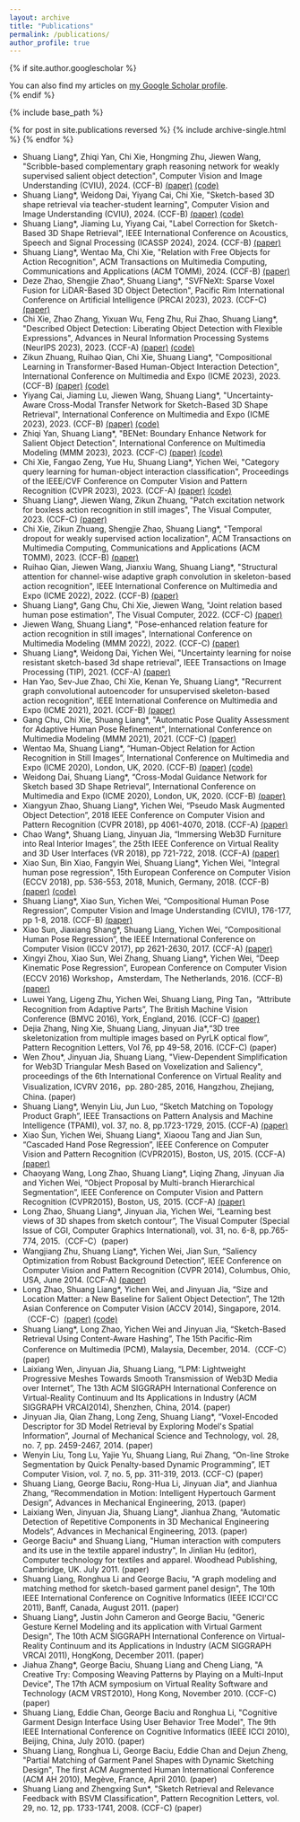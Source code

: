 ```yaml
---
layout: archive
title: "Publications"
permalink: /publications/
author_profile: true
---
```


{% if site.author.googlescholar %}
  <div class="wordwrap">You can also find my articles on <a href="{{site.author.googlescholar}}">my Google Scholar profile</a>.</div>
{% endif %}

{% include base_path %}

{% for post in site.publications reversed %}
  {% include archive-single.html %}
{% endfor %}


- Shuang Liang*, Zhiqi Yan, Chi Xie, Hongming Zhu, Jiewen Wang, "Scribble-based complementary graph reasoning network for weakly supervised salient object detection", Computer Vision and Image Understanding (CVIU), 2024. (CCF-B) [(paper)](https://www.sciencedirect.com/science/article/abs/pii/S1077314224000584) [(code)](https://github.com/1291869157/CGRNet)
- Shuang Liang*, Weidong Dai, Yiyang Cai, Chi Xie, "Sketch-based 3D shape retrieval via teacher-student learning", Computer Vision and Image Understanding (CVIU), 2024. (CCF-B) [(paper)](https://www.sciencedirect.com/science/article/abs/pii/S1077314223002837) [(code)](https://github.com/cyy1998/CFTTSL)
- Shuang Liang*, Jiaming Lu, Yiyang Cai, "Label Correction for Sketch-Based 3D Shape Retrieval", IEEE International Conference on Acoustics, Speech and Signal Processing (ICASSP 2024), 2024. (CCF-B) [(paper)](https://www.researchgate.net/publication/379818244_Label_Correction_For_Sketch-Based_3d_Shape_Retrieval)
- Shuang Liang*, Wentao Ma, Chi Xie, "Relation with Free Objects for Action Recognition", ACM Transactions on Multimedia Computing, Communications and Applications (ACM TOMM), 2024. (CCF-B) [(paper)](https://dl.acm.org/doi/abs/10.1145/3617596)
- Deze Zhao, Shengjie Zhao\*, Shuang Liang\*, "SVFNeXt: Sparse Voxel Fusion for LiDAR-Based 3D Object Detection", Pacific Rim International Conference on Artificial Intelligence (PRCAI 2023), 2023. (CCF-C) [(paper)](https://link.springer.com/chapter/10.1007/978-981-99-7025-4_17)
- Chi Xie, Zhao Zhang, Yixuan Wu, Feng Zhu, Rui Zhao, Shuang Liang*, "Described Object Detection: Liberating Object Detection with Flexible Expressions", Advances in Neural Information Processing Systems (NeurIPS 2023), 2023. (CCF-A) [(paper)](https://proceedings.neurips.cc/paper_files/paper/2023/hash/f9fd24fd32eccc14cd3ecd3716a1cbf8-Abstract-Conference.html) [(code)](https://github.com/shikras/d-cube)
- Zikun Zhuang, Ruihao Qian, Chi Xie, Shuang Liang*, "Compositional Learning in Transformer-Based Human-Object Interaction Detection", International Conference on Multimedia and Expo (ICME 2023), 2023. (CCF-B) [(paper)](https://arxiv.org/abs/2308.05961) [(code)](https://github.com/CodeOfKkkkken0502/CDN/tree/compo)
- Yiyang Cai, Jiaming Lu, Jiewen Wang, Shuang Liang*, "Uncertainty-Aware Cross-Modal Transfer Network for Sketch-Based 3D Shape Retrieval", International Conference on Multimedia and Expo (ICME 2023), 2023. (CCF-B) [(paper)](https://arxiv.org/abs/2308.05948) [(code)](https://github.com/cyy1998/UACTN)
- Zhiqi Yan, Shuang Liang*, "BENet: Boundary Enhance Network for Salient Object Detection", International Conference on Multimedia Modeling (MMM 2023), 2023. (CCF-C) [(paper)](https://link.springer.com/chapter/10.1007/978-3-031-27818-1_19) [(code)](https://github.com/1291869157/BENet
)
- Chi Xie, Fangao Zeng, Yue Hu, Shuang Liang*, Yichen Wei, "Category query learning for human-object interaction classification", Proceedings of the IEEE/CVF Conference on Computer Vision and Pattern Recognition (CVPR 2023), 2023. (CCF-A) [(paper)](https://openaccess.thecvf.com/content/CVPR2023/html/Xie_Category_Query_Learning_for_Human-Object_Interaction_Classification_CVPR_2023_paper.html) [(code)](https://github.com/charles-xie/CQL)
- Shuang Liang*, Jiewen Wang, Zikun Zhuang, "Patch excitation network for boxless action recognition in still images", The Visual Computer, 2023. (CCF-C) [(paper)](https://link.springer.com/article/10.1007/s00371-023-03071-x)
- Chi Xie, Zikun Zhuang, Shengjie Zhao, Shuang Liang*, "Temporal dropout for weakly supervised action localization",  ACM Transactions on Multimedia Computing, Communications and Applications (ACM TOMM), 2023. (CCF-B) [(paper)](https://dl.acm.org/doi/abs/10.1145/3567827)
- Ruihao Qian, Jiewen Wang, Jianxiu Wang, Shuang Liang*, "Structural attention for channel-wise adaptive graph convolution in skeleton-based action recognition", IEEE International Conference on Multimedia and Expo (ICME 2022), 2022. (CCF-B) [(paper)](https://ieeexplore.ieee.org/abstract/document/9859694/)
- Shuang Liang*, Gang Chu, Chi Xie, Jiewen Wang, "Joint relation based human pose estimation", The Visual Computer, 2022. (CCF-C) [(paper)](https://link.springer.com/article/10.1007/s00371-021-02282-4)
- Jiewen Wang, Shuang Liang*, "Pose-enhanced relation feature for action recognition in still images", International Conference on Multimedia Modeling (MMM 2022), 2022. (CCF-C) [(paper)](https://link.springer.com/chapter/10.1007/978-3-030-98358-1_13)
- Shuang Liang*, Weidong Dai, Yichen Wei, "Uncertainty learning for noise resistant sketch-based 3d shape retrieval", IEEE Transactions on Image Processing (TIP), 2021. (CCF-A) [(paper)](https://ieeexplore.ieee.org/abstract/document/9573502/)
- Han Yao, Sev-Jue Zhao, Chi Xie, Kenan Ye, Shuang Liang*, "Recurrent graph convolutional autoencoder for unsupervised skeleton-based action recognition", IEEE International Conference on Multimedia and Expo (ICME 2021), 2021. (CCF-B) [(paper)](https://ieeexplore.ieee.org/abstract/document/9428403)
- Gang Chu, Chi Xie, Shuang Liang*, "Automatic Pose Quality Assessment for Adaptive Human Pose Refinement", International Conference on Multimedia Modeling (MMM 2021), 2021. (CCF-C) [(paper)](https://link.springer.com/chapter/10.1007/978-3-030-67832-6_52)
- Wentao Ma, Shuang Liang*, “Human-Object Relation for Action Recognition in Still Images”, International Conference on Multimedia and Expo (ICME 2020), London, UK, 2020. (CCF-B) [(paper)](https://ieeexplore.ieee.org/document/9102933) [(code)](https://github.com/WalterMa/Human-Object-Relation-Network)
- Weidong Dai, Shuang Liang*, “Cross-Modal Guidance Network for Sketch based 3D Shape Retrieval”, International Conference on Multimedia and Expo (ICME 2020), London, UK, 2020. (CCF-B) [(paper)](https://ieeexplore.ieee.org/document/9102925)
- Xiangyun Zhao, Shuang Liang*, Yichen Wei, “Pseudo Mask Augmented Object Detection”, 2018 IEEE Conference on Computer Vision and Pattern Recognition (CVPR 2018), pp 4061-4070, 2018. (CCF-A) [(paper)](https://openaccess.thecvf.com/content_cvpr_2018/papers/Zhao_Pseudo_Mask_Augmented_CVPR_2018_paper.pdf)
- Chao Wang*, Shuang Liang, Jinyuan Jia, “Immersing Web3D Furniture into Real Interior Images”, the 25th IEEE Conference on Virtual Reality and 3D User Interfaces (VR 2018), pp 721-722, 2018. (CCF-A) [(paper)](https://ieeexplore.ieee.org/document/8446341)
- Xiao Sun, Bin Xiao, Fangyin Wei, Shuang Liang*, Yichen Wei, "Integral human pose regression", 15th European Conference on Computer Vision (ECCV 2018), pp. 536-553, 2018, Munich, Germany, 2018. (CCF-B) [(paper)](https://openaccess.thecvf.com/content_ECCV_2018/papers/Xiao_Sun_Integral_Human_Pose_ECCV_2018_paper.pdf) [(code)](https://github.com/JimmySuen/integral-human-pose)
- Shuang Liang*, Xiao Sun, Yichen Wei, “Compositional Human Pose Regression”, Computer Vision and Image Understanding (CVIU), 176-177, pp 1-8, 2018. (CCF-B) [(paper)](https://www.sciencedirect.com/science/article/abs/pii/S1077314218304259)
- Xiao Sun, Jiaxiang Shang*, Shuang Liang, Yichen Wei, “Compositional Human Pose Regression”, the IEEE International Conference on Computer Vision (ICCV 2017), pp 2621-2630, 2017. (CCF-A) [(paper)](https://openaccess.thecvf.com/content_ICCV_2017/papers/Sun_Compositional_Human_Pose_ICCV_2017_paper.pdf)
- Xingyi Zhou, Xiao Sun, Wei Zhang, Shuang Liang*, Yichen Wei, “Deep Kinematic Pose Regression”, European Conference on Computer Vision (ECCV 2016) Workshop，Amsterdam, The Netherlands, 2016. (CCF-B) [(paper)](https://arxiv.org/abs/1609.05317)
- Luwei Yang, Ligeng Zhu, Yichen Wei, Shuang Liang, Ping Tan，“Attribute Recognition from Adaptive Parts”, The British Machine Vision Conference (BMVC 2016), York, England, 2016. (CCF-C) [(paper)](https://bmva-archive.org.uk/bmvc/2016/papers/paper081/paper081.pdf)
- Dejia Zhang, Ning Xie, Shuang Liang, Jinyuan Jia*,“3D tree skeletonization from multiple images based on PyrLK optical flow”, Pattern Recognition Letters, Vol 76, pp 49-58, 2016. (CCF-C) (paper)
- Wen Zhou*, Jinyuan Jia, Shuang Liang, "View-Dependent Simplification for Web3D Triangular Mesh Based on Voxelization and Saliency", proceedings of the 6th International Conference on Virtual Reality and Visualization, ICVRV 2016，pp. 280-285, 2016, Hangzhou, Zhejiang, China. (paper)
- Shuang Liang*, Wenyin Liu, Jun Luo, “Sketch Matching on Topology Product Graph”, IEEE Transactions on Pattern Analysis and Machine Intelligence (TPAMI), vol. 37, no. 8, pp.1723-1729, 2015. (CCF-A) [(paper)](https://ieeexplore.ieee.org/abstract/document/6951498)
- Xiao Sun, Yichen Wei, Shuang Liang*, Xiaoou Tang and Jian Sun, “Cascaded Hand Pose Regression”, IEEE Conference on Computer Vision and Pattern Recognition (CVPR2015), Boston, US, 2015. (CCF-A) [(paper)](https://www.cv-foundation.org/openaccess/content_cvpr_2015/papers/Sun_Cascaded_Hand_Pose_2015_CVPR_paper.pdf)
- Chaoyang Wang, Long Zhao, Shuang Liang*, Liqing Zhang, Jinyuan Jia and Yichen Wei, “Object Proposal by Multi-branch Hierarchical Segmentation”, IEEE Conference on Computer Vision and Pattern Recognition (CVPR2015), Boston, US, 2015. (CCF-A) [(paper)](https://openaccess.thecvf.com/content_cvpr_2015/papers/Wang_Object_Proposal_by_2015_CVPR_paper.pdf)
- Long Zhao, Shuang Liang*, Jinyuan Jia, Yichen Wei, “Learning best views of 3D shapes from sketch contour”, The Visual Computer (Special Issue of CGI, Computer Graphics International), vol. 31, no. 6-8, pp.765-774, 2015.（CCF-C）(paper)
- Wangjiang Zhu, Shuang Liang*, Yichen Wei, Jian Sun, “Saliency Optimization from Robust Background Detection”, IEEE Conference on Computer Vision and Pattern Recognition (CVPR 2014), Columbus, Ohio, USA, June 2014. (CCF-A) [(paper)](https://ieeexplore.ieee.org/document/6909756)
- Long Zhao, Shuang Liang*, Yichen Wei, and Jinyuan Jia, “Size and Location Matter: a New Baseline for Salient Object Detection”, The 12th Asian Conference on Computer Vision (ACCV 2014), Singapore, 2014.（CCF-C）[(paper)](https://citeseerx.ist.psu.edu/document?repid=rep1&type=pdf&doi=df08dc25ecea26727a9f8059e7662997f6ecc1ca) [(code)](https://github.com/garyzhao/SaliencyBaseline)
- Shuang Liang*, Long Zhao, Yichen Wei and Jinyuan Jia, “Sketch-Based Retrieval Using Content-Aware Hashing”, The 15th Pacific-Rim Conference on Multimedia (PCM), Malaysia, December, 2014.（CCF-C）(paper)
- Laixiang Wen, Jinyuan Jia, Shuang Liang, “LPM: Lightweight Progressive Meshes Towards Smooth Transmission of Web3D Media over Internet”, The 13th ACM SIGGRAPH International Conference on Virtual-Reality Continuum and Its Applications in Industry (ACM SIGGRAPH VRCAI2014), Shenzhen, China, 2014. (paper)
- Jinyuan Jia, Qian Zhang, Long Zeng, Shuang Liang*, “Voxel-Encoded Descriptor for 3D Model Retrieval by Exploring Model's Spatial Information”, Journal of Mechanical Science and Technology, vol. 28, no. 7, pp. 2459-2467, 2014. (paper)
- Wenyin Liu, Tong Lu, Yajie Yu, Shuang Liang, Rui Zhang, “On-line Stroke Segmentation by Quick Penalty-based Dynamic Programming”, IET Computer Vision, vol. 7, no. 5, pp. 311-319, 2013. (CCF-C) (paper)
- Shuang Liang, George Baciu, Rong-Hua Li, Jinyuan Jia*, and Jianhua Zhang, “Recommendation in Motion: Intelligent Hypertouch Garment Design”, Advances in Mechanical Engineering, 2013. (paper)
- Laixiang Wen, Jinyuan Jia, Shuang Liang*, Jianhua Zhang, “Automatic Detection of Repetitive Components in 3D Mechanical Engineering Models”, Advances in Mechanical Engineering, 2013. (paper)
- George Baciu* and Shuang Liang, "Human interaction with computers and its use in the textile apparel industry", In Jinlian Hu (editor), Computer technology for textiles and apparel. Woodhead Publishing, Cambridge, UK. July 2011. (paper)
- Shuang Liang, Ronghua Li and George Baciu, "A graph modeling and matching method for sketch-based garment panel design", The 10th IEEE International Conference on Cognitive Informatics (IEEE ICCI'CC 2011), Banff, Canada, August 2011. (paper)
- Shuang Liang*, Justin John Cameron and George Baciu, "Generic Gesture Kernel Modeling and its application with Virtual Garment Design", The 10th ACM SIGGRAPH International Conference on Virtual-Reality Continuum and its Applications in Industry (ACM SIGGRAPH VRCAI 2011), HongKong, December 2011. (paper)
- Jiahua Zhang*, George Baciu, Shuang Liang and Cheng Liang, "A Creative Try: Composing Weaving Patterns by Playing on a Multi-Input Device", The 17th ACM symposium on Virtual Reality Software and Technology (ACM VRST2010), Hong Kong, November 2010. (CCF-C) (paper)
- Shuang Liang, Eddie Chan, George Baciu and Ronghua Li, "Cognitive Garment Design Interface Using User Behavior Tree Model", The 9th IEEE International Conference on Cognitive Informatics (IEEE ICCI 2010), Beijing, China, July 2010. (paper)
- Shuang Liang, Ronghua Li, George Baciu, Eddie Chan and Dejun Zheng, "Partial Matching of Garment Panel Shapes with Dynamic Sketching Design", The first ACM Augmented Human International Conference (ACM AH 2010), Megève, France, April 2010. (paper)
- Shuang Liang and Zhengxing Sun*, "Sketch Retrieval and Relevance Feedback with BSVM Classification", Pattern Recognition Letters, vol. 29, no. 12, pp. 1733-1741, 2008. (CCF-C) (paper)
